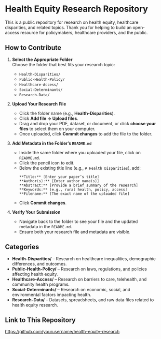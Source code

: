 # Health Equity Research Repository

This is a public repository for research on health equity, healthcare disparities, and related topics. Thank you for helping to build an open-access resource for policymakers, healthcare providers, and the public.

## How to Contribute

1. **Select the Appropriate Folder**  
   Choose the folder that best fits your research topic:  
   - `Health-Disparities/`  
   - `Public-Health-Policy/`  
   - `Healthcare-Access/`  
   - `Social-Determinants/`  
   - `Research-Data/`  

2. **Upload Your Research File**  
   - Click the folder name (e.g., **Health-Disparities**).  
   - Click **Add file → Upload files**.  
   - Drag and drop your PDF, dataset, or document, or click **choose your files** to select them on your computer.  
   - Once uploaded, click **Commit changes** to add the file to the folder.

3. **Add Metadata in the Folder’s `README.md`**  
   - Inside the same folder where you uploaded your file, click on `README.md`.  
   - Click the pencil icon to edit.  
   - Below the existing title line (e.g., `# Health Disparities`), add:  
     ```
     **Title:** [Enter your paper’s title]  
     **Author(s):** [Enter author name(s)]  
     **Abstract:** [Provide a brief summary of the research]  
     **Keywords:** [e.g., rural health, policy, access]  
     **Filename:** [The exact name of the uploaded file]  
     ```
   - Click **Commit changes**.

4. **Verify Your Submission**  
   - Navigate back to the folder to see your file and the updated metadata in the `README.md`.  
   - Ensure both your research file and metadata are visible.

## Categories

- **Health-Disparities/** – Research on healthcare inequalities, demographic differences, and outcomes.  
- **Public-Health-Policy/** – Research on laws, regulations, and policies affecting health equity.  
- **Healthcare-Access/** – Research on barriers to care, telehealth, and community health programs.  
- **Social-Determinants/** – Research on economic, social, and environmental factors impacting health.  
- **Research-Data/** – Datasets, spreadsheets, and raw data files related to health equity research.

## Link to This Repository

https://github.com/yourusername/health-equity-research
